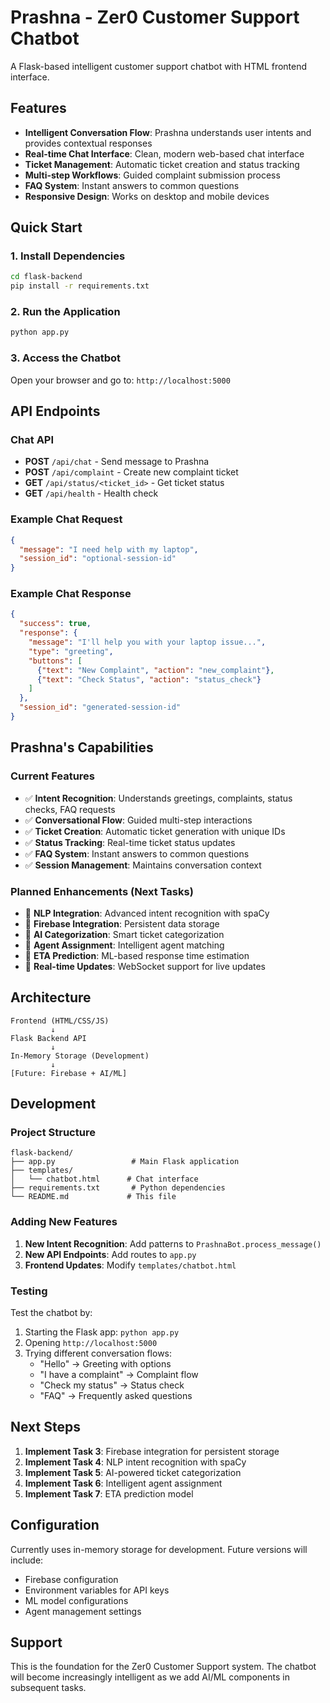 # Prashna - Zer0 Customer Support Chatbot

A Flask-based intelligent customer support chatbot with HTML frontend interface.

## Features

- **Intelligent Conversation Flow**: Prashna understands user intents and provides contextual responses
- **Real-time Chat Interface**: Clean, modern web-based chat interface
- **Ticket Management**: Automatic ticket creation and status tracking
- **Multi-step Workflows**: Guided complaint submission process
- **FAQ System**: Instant answers to common questions
- **Responsive Design**: Works on desktop and mobile devices

## Quick Start

### 1. Install Dependencies

```bash
cd flask-backend
pip install -r requirements.txt
```

### 2. Run the Application

```bash
python app.py
```

### 3. Access the Chatbot

Open your browser and go to: `http://localhost:5000`

## API Endpoints

### Chat API
- **POST** `/api/chat` - Send message to Prashna
- **POST** `/api/complaint` - Create new complaint ticket
- **GET** `/api/status/<ticket_id>` - Get ticket status
- **GET** `/api/health` - Health check

### Example Chat Request
```json
{
  "message": "I need help with my laptop",
  "session_id": "optional-session-id"
}
```

### Example Chat Response
```json
{
  "success": true,
  "response": {
    "message": "I'll help you with your laptop issue...",
    "type": "greeting",
    "buttons": [
      {"text": "New Complaint", "action": "new_complaint"},
      {"text": "Check Status", "action": "status_check"}
    ]
  },
  "session_id": "generated-session-id"
}
```

## Prashna's Capabilities

### Current Features
- ✅ **Intent Recognition**: Understands greetings, complaints, status checks, FAQ requests
- ✅ **Conversational Flow**: Guided multi-step interactions
- ✅ **Ticket Creation**: Automatic ticket generation with unique IDs
- ✅ **Status Tracking**: Real-time ticket status updates
- ✅ **FAQ System**: Instant answers to common questions
- ✅ **Session Management**: Maintains conversation context

### Planned Enhancements (Next Tasks)
- 🔄 **NLP Integration**: Advanced intent recognition with spaCy
- 🔄 **Firebase Integration**: Persistent data storage
- 🔄 **AI Categorization**: Smart ticket categorization
- 🔄 **Agent Assignment**: Intelligent agent matching
- 🔄 **ETA Prediction**: ML-based response time estimation
- 🔄 **Real-time Updates**: WebSocket support for live updates

## Architecture

```
Frontend (HTML/CSS/JS)
         ↓
Flask Backend API
         ↓
In-Memory Storage (Development)
         ↓
[Future: Firebase + AI/ML]
```

## Development

### Project Structure
```
flask-backend/
├── app.py                 # Main Flask application
├── templates/
│   └── chatbot.html      # Chat interface
├── requirements.txt       # Python dependencies
└── README.md             # This file
```

### Adding New Features

1. **New Intent Recognition**: Add patterns to `PrashnaBot.process_message()`
2. **New API Endpoints**: Add routes to `app.py`
3. **Frontend Updates**: Modify `templates/chatbot.html`

### Testing

Test the chatbot by:
1. Starting the Flask app: `python app.py`
2. Opening `http://localhost:5000`
3. Trying different conversation flows:
   - "Hello" → Greeting with options
   - "I have a complaint" → Complaint flow
   - "Check my status" → Status check
   - "FAQ" → Frequently asked questions

## Next Steps

1. **Implement Task 3**: Firebase integration for persistent storage
2. **Implement Task 4**: NLP intent recognition with spaCy
3. **Implement Task 5**: AI-powered ticket categorization
4. **Implement Task 6**: Intelligent agent assignment
5. **Implement Task 7**: ETA prediction model

## Configuration

Currently uses in-memory storage for development. Future versions will include:
- Firebase configuration
- Environment variables for API keys
- ML model configurations
- Agent management settings

## Support

This is the foundation for the Zer0 Customer Support system. The chatbot will become increasingly intelligent as we add AI/ML components in subsequent tasks.